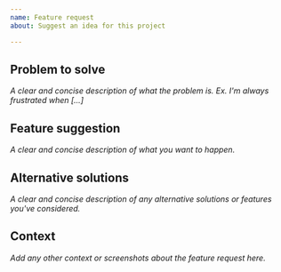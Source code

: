 ```yaml
---
name: Feature request
about: Suggest an idea for this project

---
```


## Problem to solve

*A clear and concise description of what the problem is. Ex. I'm always frustrated when [...]*

## Feature suggestion

*A clear and concise description of what you want to happen.*

## Alternative solutions

*A clear and concise description of any alternative solutions or features you've considered.*

## Context

*Add any other context or screenshots about the feature request here.*

